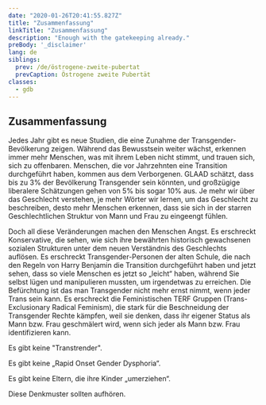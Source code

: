 ```yaml
---
date: "2020-01-26T20:41:55.827Z"
title: "Zusammenfassung"
linkTitle: "Zusammenfassung"
description: "Enough with the gatekeeping already."
preBody: '_disclaimer'
lang: de
siblings:
  prev: /de/östrogene-zweite-pubertat
  prevCaption: Östrogene zweite Pubertät
classes:
  - gdb
---
```


## Zusammenfassung

Jedes Jahr gibt es neue Studien, die eine Zunahme der Transgender-Bevölkerung zeigen. Während das Bewusstsein weiter wächst, erkennen immer mehr Menschen, was mit ihrem Leben nicht stimmt, und trauen sich, sich zu offenbaren. Menschen, die vor Jahrzehnten eine Transition durchgeführt haben, kommen aus dem Verborgenen. GLAAD schätzt, dass bis zu 3% der Bevölkerung Transgender sein könnten, und großzügige liberalere Schätzungen gehen von 5% bis sogar 10% aus. Je mehr wir über das Geschlecht verstehen, je mehr Wörter wir lernen, um das Geschlecht zu beschreiben, desto mehr Menschen erkennen, dass sie sich in der starren Geschlechtlichen Struktur von Mann und Frau zu eingeengt fühlen.

Doch all diese Veränderungen machen den Menschen Angst. Es erschreckt Konservative, die sehen, wie sich ihre bewährten historisch gewachsenen sozialen Strukturen unter dem neuen Verständnis des Geschlechts auflösen. Es erschreckt Transgender-Personen der alten Schule, die nach den Regeln von Harry Benjamin die Transition durchgeführt haben und jetzt sehen, dass so viele Menschen es jetzt so „leicht“ haben, während Sie selbst lügen und manipulieren mussten, um irgendetwas zu erreichen. Die Befürchtung ist das man Transgender nicht mehr ernst nimmt, wenn jeder Trans sein kann. Es erschreckt die Feministischen TERF Gruppen (Trans-Exclusionary Radical Feminism), die stark für die Beschneidung der Transgender Rechte kämpfen, weil sie denken, dass ihr eigener Status als Mann bzw. Frau geschmälert wird, wenn sich jeder als Mann bzw. Frau identifizieren kann.

Es gibt keine "Transtrender".

Es gibt keine „Rapid Onset Gender Dysphoria“.

Es gibt keine Eltern, die ihre Kinder „umerziehen“.

Diese Denkmuster sollten aufhören.
